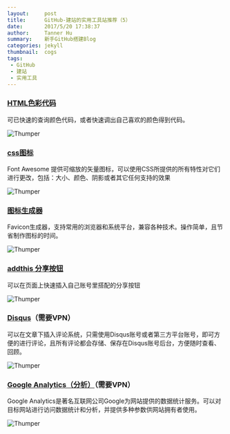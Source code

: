 ```yaml
---
layout:     post
title:      GitHub-建站的实用工具站推荐（5）
date:       2017/5/20 17:38:37     
author:     Tanner Hu
summary:    新手GitHub搭建Blog
categories: jekyll
thumbnail:  cogs
tags:
 - GitHub
 - 建站
 - 实用工具
---
```


### [HTML色彩代码][1] ###

可已快速的查询颜色代码，或者快速调出自己喜欢的颜色得到代码。

![Thumper](http://wx2.sinaimg.cn/mw690/692c65a4gy1ffs0rw4eo4j20l00r7q48.jpg)

### [css图标][2] ###

Font Awesome 提供可缩放的矢量图标，可以使用CSS所提供的所有特性对它们进行更改，包括：大小、颜色、阴影或者其它任何支持的效果

![Thumper](http://wx3.sinaimg.cn/large/692c65a4gy1ffs0rv2lucj20et0a3gln.jpg)

### [图标生成器][3] ###

Favicon生成器，支持常用的浏览器和系统平台，兼容各种技术。操作简单，且节省制作图标的时间。

![Thumper](http://wx3.sinaimg.cn/mw690/692c65a4gy1ffs0rvhrtgj21170g4n09.jpg)

### [addthis 分享按钮][4] ###

可以在页面上快速插入自己账号里搭配的分享按钮

![Thumper](http://wx2.sinaimg.cn/mw690/692c65a4gy1ffs0russ59j212l0pngmj.jpg)

### [Disqus][5]（需要VPN） ###

可以在文章下插入评论系统，只需使用Disqus账号或者第三方平台账号，即可方便的进行评论，且所有评论都会存储、保存在Disqus账号后台，方便随时查看、回顾。

![Thumper](http://wx2.sinaimg.cn/mw690/692c65a4gy1ffs0rupaxpj20s20cq0t3.jpg)

### [Google Analytics（分析）][6]（需要VPN） ###

Google Analytics是著名互联网公司Google为网站提供的数据统计服务。可以对目标网站进行访问数据统计和分析，并提供多种参数供网站拥有者使用。

![Thumper](http://wx3.sinaimg.cn/mw690/692c65a4gy1ffs0ru0qecj212r0qvtaz.jpg)




[1]: http://html-color-codes.info/chinese/
[2]: http://fontawesome.dashgame.com/
[3]: http://realfavicongenerator.net/
[4]: https://www.addthis.com/
[5]: https://disqus.com/profile/login/
[6]: https://analytics.google.com


